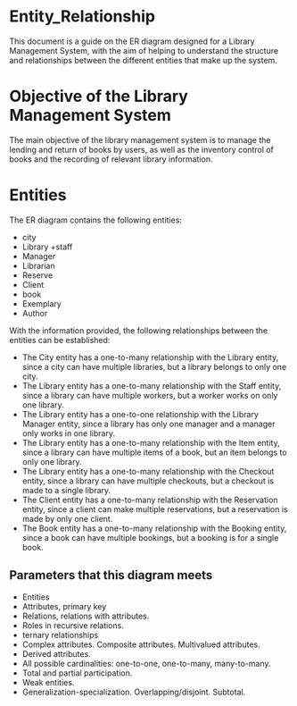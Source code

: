 # Entity_Relationship

This document is a guide on the ER diagram designed for a Library Management System, with the aim of helping to understand the structure and relationships between the different entities that make up the system.

# Objective of the Library Management System

The main objective of the library management system is to manage the lending and return of books by users, as well as the inventory control of books and the recording of relevant library information.

# Entities
The ER diagram contains the following entities:

+ city
+ Library
+staff
+ Manager
+ Librarian
+ Reserve
+ Client
+ book
+ Exemplary
+ Author

With the information provided, the following relationships between the entities can be established:

+ The City entity has a one-to-many relationship with the Library entity, since a city can have multiple libraries, but a library belongs to only one city.
+ The Library entity has a one-to-many relationship with the Staff entity, since a library can have multiple workers, but a worker works on only one library.
+ The Library entity has a one-to-one relationship with the Library Manager entity, since a library has only one manager and a manager only works in one library.
+ The Library entity has a one-to-many relationship with the Item entity, since a library can have multiple items of a book, but an item belongs to only one library.
+ The Library entity has a one-to-many relationship with the Checkout entity, since a library can have multiple checkouts, but a checkout is made to a single library.
+ The Client entity has a one-to-many relationship with the Reservation entity, since a client can make multiple reservations, but a reservation is made by only one client.
+ The Book entity has a one-to-many relationship with the Booking entity, since a book can have multiple bookings, but a booking is for a single book.


## Parameters that this diagram meets



+ Entities
+ Attributes, primary key
+ Relations, relations with attributes.
+ Roles in recursive relations.
+ ternary relationships
+ Complex attributes. Composite attributes. Multivalued attributes.
+ Derived attributes.
+ All possible cardinalities: one-to-one, one-to-many, many-to-many.
+ Total and partial participation.
+ Weak entities.
+ Generalization-specialization. Overlapping/disjoint. Subtotal.
